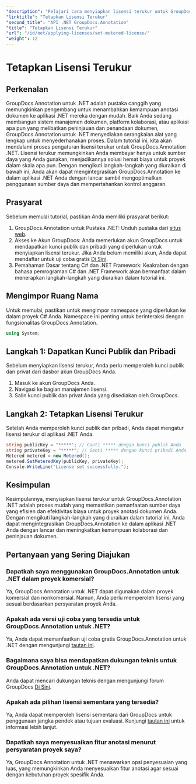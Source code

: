 ```yaml
---
"description": "Pelajari cara menyiapkan lisensi terukur untuk GroupDocs.Annotation .NET untuk penggunaan sumber daya dan kemampuan anotasi dokumen di aplikasi .NET Anda."
"linktitle": "Tetapkan Lisensi Terukur"
"second_title": "API .NET GroupDocs.Annotation"
"title": "Tetapkan Lisensi Terukur"
"url": "/id/net/applying-licenses/set-metered-license/"
"weight": 12
---
```


# Tetapkan Lisensi Terukur

## Perkenalan
GroupDocs.Annotation untuk .NET adalah pustaka canggih yang memungkinkan pengembang untuk menambahkan kemampuan anotasi dokumen ke aplikasi .NET mereka dengan mudah. Baik Anda sedang membangun sistem manajemen dokumen, platform kolaborasi, atau aplikasi apa pun yang melibatkan peninjauan dan penandaan dokumen, GroupDocs.Annotation untuk .NET menyediakan serangkaian alat yang lengkap untuk menyederhanakan proses.
Dalam tutorial ini, kita akan mendalami proses pengaturan lisensi terukur untuk GroupDocs.Annotation .NET. Lisensi terukur memungkinkan Anda membayar hanya untuk sumber daya yang Anda gunakan, menjadikannya solusi hemat biaya untuk proyek dalam skala apa pun. Dengan mengikuti langkah-langkah yang diuraikan di bawah ini, Anda akan dapat mengintegrasikan GroupDocs.Annotation ke dalam aplikasi .NET Anda dengan lancar sambil mengoptimalkan penggunaan sumber daya dan mempertahankan kontrol anggaran.
## Prasyarat
Sebelum memulai tutorial, pastikan Anda memiliki prasyarat berikut:
1. GroupDocs.Annotation untuk Pustaka .NET: Unduh pustaka dari [situs web](https://releases.groupdocs.com/annotation/net/).
2. Akses ke Akun GroupDocs: Anda memerlukan akun GroupDocs untuk mendapatkan kunci publik dan pribadi yang diperlukan untuk menyiapkan lisensi terukur. Jika Anda belum memiliki akun, Anda dapat mendaftar untuk uji coba gratis [Di Sini](https://releases.groupdocs.com/).
3. Pemahaman Dasar tentang C# dan .NET Framework: Keakraban dengan bahasa pemrograman C# dan .NET Framework akan bermanfaat dalam menerapkan langkah-langkah yang diuraikan dalam tutorial ini.

## Mengimpor Ruang Nama
Untuk memulai, pastikan untuk mengimpor namespace yang diperlukan ke dalam proyek C# Anda. Namespace ini penting untuk berinteraksi dengan fungsionalitas GroupDocs.Annotation.
```csharp
using System;
```
## Langkah 1: Dapatkan Kunci Publik dan Pribadi
Sebelum menyiapkan lisensi terukur, Anda perlu memperoleh kunci publik dan privat dari dasbor akun GroupDocs Anda.
1. Masuk ke akun GroupDocs Anda.
2. Navigasi ke bagian manajemen lisensi.
3. Salin kunci publik dan privat Anda yang disediakan oleh GroupDocs.
## Langkah 2: Tetapkan Lisensi Terukur
Setelah Anda memperoleh kunci publik dan pribadi, Anda dapat mengatur lisensi terukur di aplikasi .NET Anda.
```csharp
string publicKey = "*****"; // Ganti ***** dengan kunci publik Anda
string privateKey = "*****"; // Ganti ***** dengan kunci pribadi Anda
Metered metered = new Metered();
metered.SetMeteredKey(publicKey, privateKey);
Console.WriteLine("License set successfully.");
```

## Kesimpulan
Kesimpulannya, menyiapkan lisensi terukur untuk GroupDocs.Annotation .NET adalah proses mudah yang memastikan pemanfaatan sumber daya yang efisien dan efektivitas biaya untuk proyek anotasi dokumen Anda. Dengan mengikuti langkah-langkah yang diuraikan dalam tutorial ini, Anda dapat mengintegrasikan GroupDocs.Annotation ke dalam aplikasi .NET Anda dengan lancar dan meningkatkan kemampuan kolaborasi dan peninjauan dokumen.
## Pertanyaan yang Sering Diajukan
### Dapatkah saya menggunakan GroupDocs.Annotation untuk .NET dalam proyek komersial?
Ya, GroupDocs.Annotation untuk .NET dapat digunakan dalam proyek komersial dan nonkomersial. Namun, Anda perlu memperoleh lisensi yang sesuai berdasarkan persyaratan proyek Anda.
### Apakah ada versi uji coba yang tersedia untuk GroupDocs.Annotation untuk .NET?
Ya, Anda dapat memanfaatkan uji coba gratis GroupDocs.Annotation untuk .NET dengan mengunjungi [tautan ini](https://releases.groupdocs.com/).
### Bagaimana saya bisa mendapatkan dukungan teknis untuk GroupDocs.Annotation untuk .NET?
Anda dapat mencari dukungan teknis dengan mengunjungi forum GroupDocs [Di Sini](https://forum.groupdocs.com/c/annotation/10).
### Apakah ada pilihan lisensi sementara yang tersedia?
Ya, Anda dapat memperoleh lisensi sementara dari GroupDocs untuk penggunaan jangka pendek atau tujuan evaluasi. Kunjungi [tautan ini](https://purchase.groupdocs.com/temporary-license/) untuk informasi lebih lanjut.
### Dapatkah saya menyesuaikan fitur anotasi menurut persyaratan proyek saya?
Ya, GroupDocs.Annotation untuk .NET menawarkan opsi penyesuaian yang luas, yang memungkinkan Anda menyesuaikan fitur anotasi agar sesuai dengan kebutuhan proyek spesifik Anda.